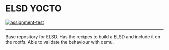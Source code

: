 # ELSD YOCTO

[![assignment-test](https://github.com/salvadorz/elsd_yocto/actions/workflows/github-actions.yml/badge.svg?branch=master)](https://github.com/salvadorz/elsd_yocto/actions/workflows/github-actions.yml)

----

Base repository for ELSD. Has the recipes to build a ELSD and include it on the rootfs. Able to validate the behaviour with qemu.
